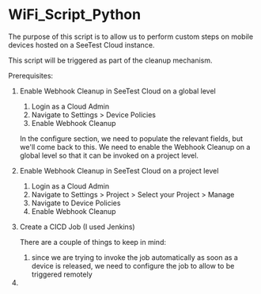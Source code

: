 # WiFi_Script_Python

The purpose of this script is to allow us to perform custom steps on mobile devices hosted on a SeeTest Cloud instance.

This script will be triggered as part of the cleanup mechanism.

Prerequisites:

1. Enable Webhook Cleanup in SeeTest Cloud on a global level
   1. Login as a Cloud Admin
   2. Navigate to Settings > Device Policies
   3. Enable Webhook Cleanup
   
    In the configure section, we need to populate the relevant fields, but we'll come back to this. We need to enable the Webhook Cleanup on a global level so that it can be invoked on a project level. 


3. Enable Webhook Cleanup in SeeTest Cloud on a project level
   1. Login as a Cloud Admin
   2. Navigate to Settings > Project > Select your Project > Manage
   3. Navigate to Device Policies
   4. Enable Webhook Cleanup
   

3. Create a CICD Job (I used Jenkins)

    There are a couple of things to keep in mind:

   1. since we are trying to invoke the job automatically as soon as a device is released, we need to configure the job to allow to be triggered remotely 

4. 